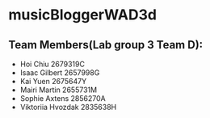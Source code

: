 # musicBloggerWAD3d

## Team Members(Lab group 3 Team D):
-	Hoi Chiu 2679319C
-	Isaac Gilbert 2657998G
-	Kai Yuen 2675647Y
-	Mairi Martin 2655731M
-	Sophie Axtens 2856270A
-	Viktoriia Hvozdak 2835638H
